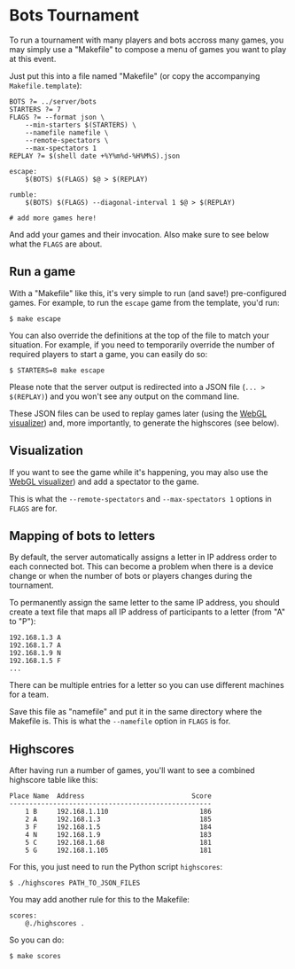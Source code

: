 # Bots Tournament

To run a tournament with many players and bots accross many games, you
may simply use a "Makefile" to compose a menu of games you want to play
at this event.

Just put this into a file named "Makefile" (or copy the accompanying
`Makefile.template`):

	BOTS ?= ../server/bots
	STARTERS ?= 7
	FLAGS ?= --format json \
		--min-starters $(STARTERS) \
		--namefile namefile \
		--remote-spectators \
		--max-spectators 1
	REPLAY ?= $(shell date +%Y%m%d-%H%M%S).json

	escape:
		$(BOTS) $(FLAGS) $@ > $(REPLAY)

	rumble:
		$(BOTS) $(FLAGS) --diagonal-interval 1 $@ > $(REPLAY)

	# add more games here!

And add your games and their invocation.
Also make sure to see below what the `FLAGS` are about.

## Run a game

With a "Makefile" like this, it's very simple to run (and save!)
pre-configured games. For example, to run the `escape` game from the
template, you'd run:

	$ make escape

You can also override the definitions at the top of the file to match
your situation. For example, if you need to temporarily override the
number of required players to start a game, you can easily do so:

	$ STARTERS=8 make escape

Please note that the server output is redirected into a JSON file
(`... > $(REPLAY)`) and you won't see any output on the command line.

These JSON files can be used to replay games later (using the
[WebGL visualizer][spectator]) and, more importantly, to generate
the highscores (see below).

## Visualization

If you want to see the game while it's happening, you may also use
the [WebGL visualizer][spectator]) and add a spectator to the game.

This is what the `--remote-spectators` and `--max-spectators 1` options
in `FLAGS` are for.

## Mapping of bots to letters

By default, the server automatically assigns a letter in IP address order
to each connected bot. This can become a problem when there is a device
change or when the number of bots or players changes during the tournament.

To permanently assign the same letter to the same IP address, you should
create a text file that maps all IP address of participants to a letter
(from "A" to "P"):

	192.168.1.3 A
	192.168.1.7 A
	192.168.1.9 N
	192.168.1.5 F
	...

There can be multiple entries for a letter so you can use different machines
for a team.

Save this file as "namefile" and put it in the same directory where the
Makefile is. This is what the `--namefile` option in `FLAGS` is for.

## Highscores

After having run a number of games, you'll want to see a combined
highscore table like this:

	Place Name  Address                           Score
	---------------------------------------------------
		1 B     192.168.1.110                       186
		2 A     192.168.1.3                         185
		3 F     192.168.1.5                         184
		4 N     192.168.1.9                         183
		5 C     192.168.1.68                        181
		5 G     192.168.1.105                       181

For this, you just need to run the Python script `highscores`:

	$ ./highscores PATH_TO_JSON_FILES

You may add another rule for this to the Makefile:

	scores:
		@./highscores .

So you can do:

	$ make scores

[spectator]: https://github.com/ChristianNorbertBraun/bots_spectator
